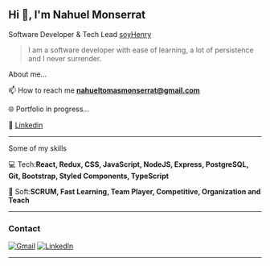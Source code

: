 ## Hi 👋, I'm Nahuel Monserrat
Software Developer & Tech Lead <a href="https://www.soyhenry.com/">soyHenry</a>

> I am a software developer with ease of learning, a lot of persistence and I never surrender.

About me...

📫 How to reach me **nahueltomasmonserrat@gmail.com**

🌐 Portfolio in progress...

👔 <a href="https://www.linkedin.com/in/nahuelmonserrat/">Linkedin</a>

---

Some of my skills

💻 Tech:**React, Redux, CSS, JavaScript, NodeJS, Express, PostgreSQL, Git, Bootstrap, Styled Components, TypeScript** 

🤝 Soft:**SCRUM, Fast Learning, Team Player, Competitive, Organization and Teach**

---

<h3 align="left">Contact</h3>

[![Gmail](https://img.shields.io/badge/-GMAIL-D14836?style=for-the-badge&logo=gmail&logoColor=white)](mailto:nahueltomasmonserrat@gmail.com)
[![LinkedIn](https://img.shields.io/badge/-LINKEDIN-0077B5?style=for-the-badge&logo=linkedin&logoColor=white)](https://www.linkedin.com/in/https://www.linkedin.com/in/nahuelmonserrat//)

---


